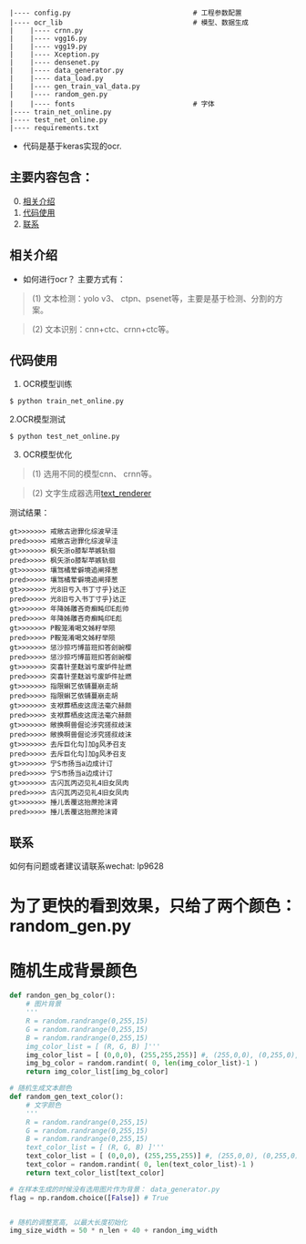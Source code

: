 
```
|---- config.py                              # 工程参数配置
|---- ocr_lib                                # 模型、数据生成
|    |---- crnn.py    
|    |---- vgg16.py 
|    |---- vgg19.py 
|    |---- Xception.py 
|    |---- densenet.py
|    |---- data_generator.py
|    |---- data_load.py
|    |---- gen_train_val_data.py
|    |---- random_gen.py
|    |---- fonts                             # 字体
|---- train_net_online.py
|---- test_net_online.py
|---- requirements.txt
```

- 代码是基于keras实现的ocr.


## 主要内容包含：
0. [相关介绍](#相关介绍)
0. [代码使用](#代码使用)
0. [联系](#联系)

## 相关介绍
- 如何进行ocr？ 主要方式有：

> (1) 文本检测：yolo v3、 ctpn、psenet等，主要是基于检测、分割的方案。

> (2) 文本识别：cnn+ctc、crnn+ctc等。


## 代码使用

1. OCR模型训练
```
$ python train_net_online.py
```

2.OCR模型测试
```
$ python test_net_online.py
```

3. OCR模型优化

> (1) 选用不同的模型cnn、 crnn等。

> (2) 文字生成器选用[text_renderer](https://github.com/MachineLP/text_renderer)


测试结果：
```
gt>>>>>>> 戒敞古逊罪化综波早洼
pred>>>>> 戒敞古逊罪化综波早洼
gt>>>>>>> 枫矢浙o膝犁苹嫉轨徊
pred>>>>> 枫矢浙o膝犁苹嫉轨徊
gt>>>>>>> 壤驾橘荤僻境追闸择葱
pred>>>>> 壤驾橘荤僻境追闸择葱
gt>>>>>>> 光8旧亏入书丁寸乎}达正
pred>>>>> 光8旧亏入书丁寸乎}达正
gt>>>>>>> 年降姊雕吝奇癣盹印E彪帅
pred>>>>> 年降姊雕吝奇癣盹印E彪
gt>>>>>>> P鞍笼淆喝文姊籽举陨
pred>>>>> P鞍笼淆喝文姊籽举陨
gt>>>>>>> 惩沙掠巧博苗班扣答刽豌樱
pred>>>>> 惩沙掠巧博苗班扣答刽豌樱
gt>>>>>>> 突喜针垄麸汹亏废妒件扯燃
pred>>>>> 突喜针垄麸汹亏废妒件扯燃
gt>>>>>>> 指限蝌艺依铺蔓崩走胡
pred>>>>> 指限蝌艺依铺蔓崩走胡
gt>>>>>>> 支袱葬栖皮这庞法毫穴赫颇
pred>>>>> 支袱葬栖皮这庞法毫穴赫颇
gt>>>>>>> 敞换啊兽倔论涉究搓叔歧沫
pred>>>>> 敞换啊兽倔论涉究搓叔歧沫
gt>>>>>>> 去斥巨化勾]加g风矛召支
pred>>>>> 去斥巨化勾]加g风矛召支
gt>>>>>>> 宁S市扬当a边成计订
pred>>>>> 宁S市扬当a边成计订
gt>>>>>>> 古闪瓦丙迈见礼4旧女凤肉
pred>>>>> 古闪瓦丙迈见礼4旧女凤肉
gt>>>>>>> 捶儿丢覆这抬蔗抢沫肾
pred>>>>> 捶儿丢覆这抬蔗抢沫肾
```

## 联系

如何有问题或者建议请联系wechat: lp9628



# 为了更快的看到效果，只给了两个颜色：random_gen.py
# 随机生成背景颜色
```python
def randon_gen_bg_color():
    # 图片背景
    '''
    R = random.randrange(0,255,15)
    G = random.randrange(0,255,15)
    B = random.randrange(0,255,15)
    img_color_list = [ (R, G, B) ]'''
    img_color_list = [ (0,0,0), (255,255,255)] #, (255,0,0), (0,255,0), (0,0,255), (0,255,255), (255,0,255), (255,255,0),  (128,128,128), (128,0,0), (0,128,0), (0,0,128), (0,128,128), (128,0,128), (128,128,0) ]
    img_bg_color = random.randint( 0, len(img_color_list)-1 )
    return img_color_list[img_bg_color]

# 随机生成文本颜色
def random_gen_text_color():
    # 文字颜色
    '''
    R = random.randrange(0,255,15)
    G = random.randrange(0,255,15)
    B = random.randrange(0,255,15)
    text_color_list = [ (R, G, B) ]'''
    text_color_list = [ (0,0,0), (255,255,255)] #, (255,0,0), (0,255,0), (0,0,255), (0,255,255), (255,0,255), (255,255,0),  (128,128,128), (128,0,0), (0,128,0), (0,0,128), (0,128,128), (128,0,128), (128,128,0) ]
    text_color = random.randint( 0, len(text_color_list)-1 )
    return text_color_list[text_color]

# 在样本生成的时候没有选用图片作为背景： data_generator.py
flag = np.random.choice([False]) # True


# 随机的调整宽高, 以最大长度初始化
img_size_width = 50 * n_len + 40 + randon_img_width
```



